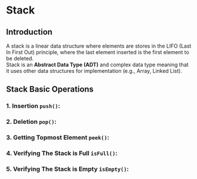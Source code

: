 # Stack


## Introduction


A stack is a linear data structure where elements are stores in the LIFO (Last In First Out) 
principle, where the last element inserted is the first element to be deleted.  
Stack is an **Abstract Data Type (ADT)** and complex data type meaning that it uses other 
data structures for implementation (e.g., Array, Linked List).  


## Stack Basic Operations


### 1. Insertion `push()`:


### 2. Deletion `pop()`:


### 3. Getting Topmost Element `peek()`:


### 4. Verifying The Stack is Full `isFull()`: 


### 5. Verifying The Stack is Empty `isEmpty()`:
